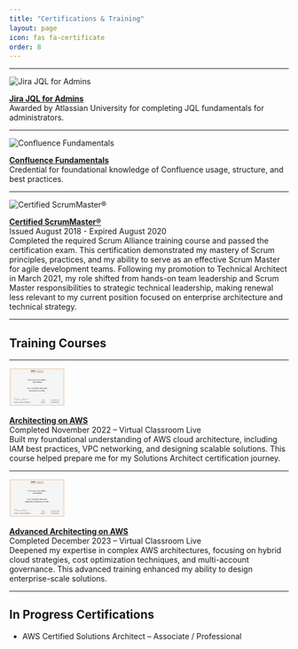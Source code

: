 ```yaml
---
title: "Certifications & Training"
layout: page
icon: fas fa-certificate
order: 8
---
```

---

<div class="cert-card">
  <img src="https://cdn.exceedlms.com/uploads/certifications/badges/35397/large/uni-completioncertificate-badge.png?1742869147&Policy=eyJTdGF0ZW1lbnQiOlt7IlJlc291cmNlIjoiaHR0cHM6Ly9jZG4uZXhjZWVkbG1zLmNvbS91cGxvYWRzL2NlcnRpZmljYXRpb25zL2JhZGdlcy8zNTM5Ny9sYXJnZS91bmktY29tcGxldGlvbmNlcnRpZmljYXRlLWJhZGdlLnBuZz8xNzQyODY5MTQ3IiwiQ29uZGl0aW9uIjp7IkRhdGVMZXNzVGhhbiI6eyJBV1M6RXBvY2hUaW1lIjoxNzUyMTU0NjE2fX19XX0_&Signature=Tmn2JDxLpDant-sDvlh6nN6dLe9uOf0oa3vIckixrG87JD0BDWQE6iOVI9u6zTh-PB0WoIil15b3~dpoAjEFPYs0YdG4GaM1dm3VVGvB5mni6YLyIVGw8aNf4BNp8I8GYagTL0qE6i-A6xzC3GUiC6hvlLAsHuLUf7SUShl2btDIlAyAOTc1~0ObSBy6zGhOED6dr0vWyWEfSsmKctAAXoOf0CNDgQ6R7qC-oSbyFKSOLTt-5kgsXuFMC5J8Ua6CM3hM~mkhkfwijQH8EYO0rVyLApBRzDld2yV2Fm2OJNm9btxtO36JAXJelcrO506IcIld8SCMOpC5P9V342Yqhw__&Key-Pair-Id=APKAJINUZDMKZJI5I6DA" alt="Jira JQL for Admins" width="100"/>
  <p><strong><a href="https://university.atlassian.com/student/award/f3jfPHnycUwLCfi1KnEVPGWF" target="_blank">Jira JQL for Admins</a></strong><br/>Awarded by Atlassian University for completing JQL fundamentals for administrators.</p>
</div>

<hr/>

<div class="cert-card">
  <img src="https://cdn.exceedlms.com/uploads/certifications/badges/28811/large/uni-credential-emblem-jirafundamentals__281_29.png?1625167569&Policy=eyJTdGF0ZW1lbnQiOlt7IlJlc291cmNlIjoiaHR0cHM6Ly9jZG4uZXhjZWVkbG1zLmNvbS91cGxvYWRzL2NlcnRpZmljYXRpb25zL2JhZGdlcy8yODgxMS9sYXJnZS91bmktY3JlZGVudGlhbC1lbWJsZW0tamlyYWZ1bmRhbWVudGFsc19fMjgxXzI5LnBuZz8xNjI1MTY3NTY5IiwiQ29uZGl0aW9uIjp7IkRhdGVMZXNzVGhhbiI6eyJBV1M6RXBvY2hUaW1lIjoxNzUyMTQxODQxfX19XX0_&Signature=ay5Ah2Cgt~inT0z0o1d3z1gt6shbjoFxxEma9dMluJOBWstHOdV4AOnd4QFLeE7vXgG-26PtdJgvVNae3IM4bPUwCkQg5sxIAUJorH8FERKUzkxgjSAG5Zu64-TzloyBS9ZAX0K-6EcTKBu6f91PMNEFXebWcFeiz1fxVFTrnrfKuHS8wc-kmbH65K1d3CruN1OlgNYIF2wATnrd2XEt1AM0B6xCgrFecS2UpjmQA7jBmf3Yx2sJg8BxzpXIKJwWJOL-PygFEmgqdQTTVNekzHCVd~DUS2arFCMyTmDrvMwh7IY~Vv~ZIFOJ4IOatiyJUnwwNNG6mqy1zoEGN2uUEA__&Key-Pair-Id=APKAJINUZDMKZJI5I6DA" alt="Confluence Fundamentals" width="100"/>
  <p><strong><a href="https://university.atlassian.com/student/award/zjVdvocwnjRX4wADVyKmvsXg" target="_blank">Confluence Fundamentals</a></strong><br/>Credential for foundational knowledge of Confluence usage, structure, and best practices.</p>
</div>

<hr/>

<div class="cert-card">
  <img src="https://bcert.me/bc/html/img/badges/generated/expired/badge-7227.png" alt="Certified ScrumMaster®" width="100"/>
  <p><strong><a href="https://bcert.me/sjrwjcfti" target="_blank">Certified ScrumMaster®</a></strong><br/>Issued August 2018 - Expired August 2020<br/>Completed the required Scrum Alliance training course and passed the certification exam. This certification demonstrated my mastery of Scrum principles, practices, and my ability to serve as an effective Scrum Master for agile development teams. Following my promotion to Technical Architect in March 2021, my role shifted from hands-on team leadership and Scrum Master responsibilities to strategic technical leadership, making renewal less relevant to my current position focused on enterprise architecture and technical strategy.</p>
</div>

---

## Training Courses

---

<div class="cert-card">
  <img src="/assets/images/training-certificates/Architecting on AWS - AWS Training & Certification - Certificate of Completion.png" alt="Architecting on AWS" width="100"/>
  <p><strong><a href="https://www.aws.training/Transcript/CompletionCertificateHtml?transcriptid=DbH2DRTA7UmhJJGwz_OrTA2" target="_blank">Architecting on AWS</a></strong><br/>
  Completed November 2022 – Virtual Classroom Live<br/>
  Built my foundational understanding of AWS cloud architecture, including IAM best practices, VPC networking, and designing scalable solutions. This course helped prepare me for my Solutions Architect certification journey.</p>
</div>

<hr/>

<div class="cert-card">
  <img src="/assets/images/training-certificates/Advanced Architecting on AWS - AWS Training & Certification - Certificate of Completion.png" alt="Advanced Architecting on AWS" width="100"/>
  <p><strong><a href="https://www.aws.training/Transcript/CompletionCertificateHtml?transcriptid=FFyML3OCKUaXQ4uQZbO8iQ2" target="_blank">Advanced Architecting on AWS</a></strong><br/>
  Completed December 2023 – Virtual Classroom Live<br/>
  Deepened my expertise in complex AWS architectures, focusing on hybrid cloud strategies, cost optimization techniques, and multi-account governance. This advanced training enhanced my ability to design enterprise-scale solutions.</p>
</div>

---

## In Progress Certifications

- AWS Certified Solutions Architect – Associate / Professional
